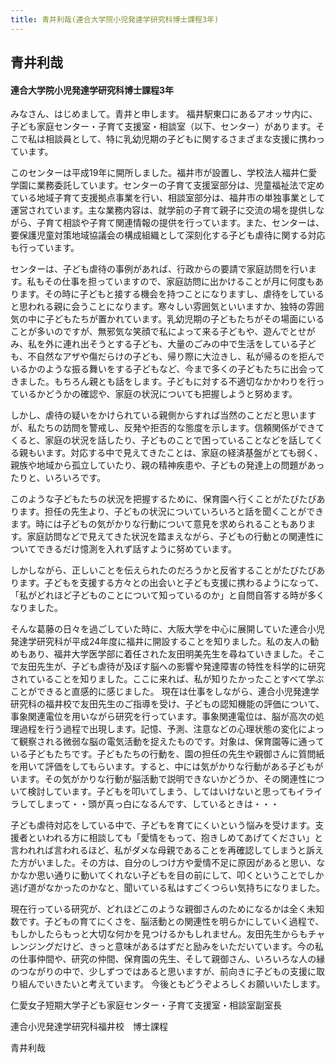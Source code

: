 ```yaml
---
title: 青井利哉(連合大学院小児発達学研究科博士課程3年)
---
```

## 青井利哉

#### 連合大学院小児発達学研究科博士課程3年

みなさん、はじめまして。青井と申します。
福井駅東口にあるアオッサ内に、子ども家庭センター・子育て支援室・相談室（以下、センター）があります。そこで私は相談員として、特に乳幼児期の子どもに関するさまざまな支援に携わっています。

このセンターは平成19年に開所しました。福井市が設置し、学校法人福井仁愛学園に業務委託しています。センターの子育て支援室部分は、児童福祉法で定めている地域子育て支援拠点事業を行い、相談室部分は、福井市の単独事業として運営されています。主な業務内容は、就学前の子育て親子に交流の場を提供しながら、子育て相談や子育て関連情報の提供を行っています。また、センターは、要保護児童対策地域協議会の構成組織として深刻化する子ども虐待に関する対応も行っています。

センターは、子ども虐待の事例があれば、行政からの要請で家庭訪問を行います。私もその仕事を担っていますので、家庭訪問に出かけることが月に何度もあります。その時に子どもと接する機会を持つことになりますし、虐待をしていると思われる親に会うことになります。寒々しい雰囲気といいますか、独特の雰囲気の中に子どもたちが置かれています。乳幼児期の子どもたちがその場面にいることが多いのですが、無邪気な笑顔で私によって来る子どもや、遊んでとせがみ、私を外に連れ出そうとする子ども、大量のごみの中で生活をしている子ども、不自然なアザや傷だらけの子ども、帰り際に大泣きし、私が帰るのを拒んでいるかのような振る舞いをする子どもなど、今まで多くの子どもたちに出会ってきました。もちろん親とも話をします。子どもに対する不適切なかかわりを行っているかどうかの確認や、家庭の状況についても把握しようと努めます。

しかし、虐待の疑いをかけられている親側からすれば当然のことだと思いますが、私たちの訪問を警戒し、反発や拒否的な態度を示します。信頼関係ができてくると、家庭の状況を話したり、子どものことで困っていることなどを話してくる親もいます。対応する中で見えてきたことは、家庭の経済基盤がとても弱く、親族や地域から孤立していたり、親の精神疾患や、子どもの発達上の問題があったりと、いろいろです。

このような子どもたちの状況を把握するために、保育園へ行くことがたびたびあります。担任の先生より、子どもの状況についていろいろと話を聞くことができます。時には子どもの気がかりな行動について意見を求められることもあります。家庭訪問などで見えてきた状況を踏まえながら、子どもの行動との関連性についてできるだけ憶測を入れず話すように努めています。

しかしながら、正しいことを伝えられたのだろうかと反省することがたびたびあります。子どもを支援する方々との出会いと子ども支援に携わるようになって、「私がどれほど子どものことについて知っているのか」と自問自答する時が多くなりました。

そんな葛藤の日々を過ごしていた時に、大阪大学を中心に展開していた連合小児発達学研究科が平成24年度に福井に開設することを知りました。私の友人の勧めもあり、福井大学医学部に着任された友田明美先生を尋ねていきました。そこで友田先生が、子ども虐待が及ぼす脳への影響や発達障害の特性を科学的に研究されていることを知りました。ここに来れば、私が知りたかったことすべて学ぶことができると直感的に感じました。
現在は仕事をしながら、連合小児発達学研究科の福井校で友田先生のご指導を受け、子どもの認知機能の評価について、事象関連電位を用いながら研究を行っています。事象関連電位は、脳が高次の処理過程を行う過程で出現します。記憶、予測、注意などの心理状態の変化によって観察される微弱な脳の電気活動を捉えたものです。対象は、保育園等に通っている子どもたちです。子どもたちの行動を、園の担任の先生や親御さんに質問紙を用いて評価をしてもらいます。すると、中には気がかりな行動がある子どもがいます。その気がかりな行動が脳活動で説明できないかどうか、その関連性について検討しています。子どもを叩いてしまう、してはいけないと思ってもイライラしてしまって・・頭が真っ白になるんです、しているときは・・・

子ども虐待対応をしている中で、子どもを育てにくいという悩みを受けます。支援者といわれる方に相談しても「愛情をもって、抱きしめてあげてください」と言われれば言われるほど、私がダメな母親であることを再確認してしまうと訴えた方がいました。その方は、自分のしつけ方や愛情不足に原因があると思い、なかなか思い通りに動いてくれない子どもを目の前にして、叩くということでしか逃げ道がなかったのかなと、聞いている私はすごくつらい気持ちになりました。

現在行っている研究が、どれほどこのような親御さんのためになるかは全く未知数です。子どもの育てにくさを、脳活動との関連性を明らかにしていく過程で、もしかしたらもっと大切な何かを見つけるかもしれません。友田先生からもチャレンジングだけど、きっと意味があるはずだと励みをいただいています。今の私の仕事仲間や、研究の仲間、保育園の先生、そして親御さん、いろいろな人の縁のつながりの中で、少しずつではあると思いますが、前向きに子どもの支援に取り組んでいきたいと考えています。
今後ともどうぞよろしくお願いいたします。

仁愛女子短期大学子ども家庭センター・子育て支援室・相談室副室長

連合小児発達学研究科福井校　博士課程

青井利哉
